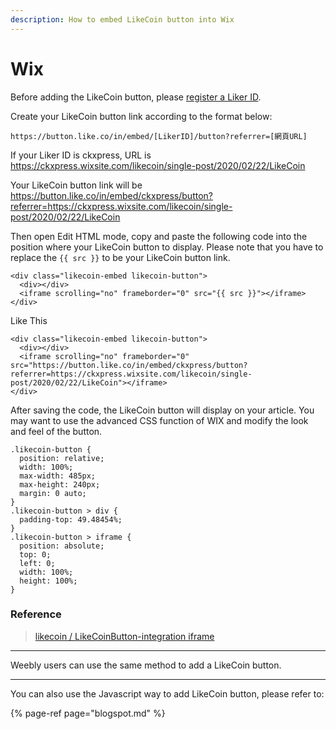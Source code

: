```yaml
---
description: How to embed LikeCoin button into Wix
---
```


# Wix

Before adding the LikeCoin button, please [register a Liker ID](https://docs.like.co/user-guide/liker-id/how-to-register-a-liker-id).

Create your LikeCoin button link according to the format below:

```text
https://button.like.co/in/embed/[LikerID]/button?referrer=[網頁URL]
```

If your Liker ID is ckxpress, URL is https://ckxpress.wixsite.com/likecoin/single-post/2020/02/22/LikeCoin

Your LikeCoin button link will be https://button.like.co/in/embed/ckxpress/button?referrer=https://ckxpress.wixsite.com/likecoin/single-post/2020/02/22/LikeCoin

Then open Edit HTML mode, copy and paste the following code into the position where your LikeCoin button to display. Please note that you have to replace the `{{ src }}` to be your LikeCoin button link.

```text
<div class="likecoin-embed likecoin-button">
  <div></div>
  <iframe scrolling="no" frameborder="0" src="{{ src }}"></iframe>
</div>
```

Like This

```text
<div class="likecoin-embed likecoin-button">
  <div></div>
  <iframe scrolling="no" frameborder="0" src="https://button.like.co/in/embed/ckxpress/button?referrer=https://ckxpress.wixsite.com/likecoin/single-post/2020/02/22/LikeCoin"></iframe>
</div>
```

After saving the code, the LikeCoin button will display on your article. You may want to use the advanced CSS function of WIX and modify the look and feel of the button.

```text
.likecoin-button {
  position: relative;
  width: 100%;
  max-width: 485px;
  max-height: 240px;
  margin: 0 auto;
}
.likecoin-button > div {
  padding-top: 49.48454%;
}
.likecoin-button > iframe {
  position: absolute;
  top: 0;
  left: 0;
  width: 100%;
  height: 100%;
}
```

### Reference

> [likecoin / LikeCoinButton-integration iframe](https://github.com/likecoin/LikeCoinButton-integration/tree/master/web#2iframe)

-------------------------

Weebly users can use the same method to add a LikeCoin button.

-------------------------

You can also use the Javascript way to add LikeCoin button, please refer to:

{% page-ref page="blogspot.md" %}

